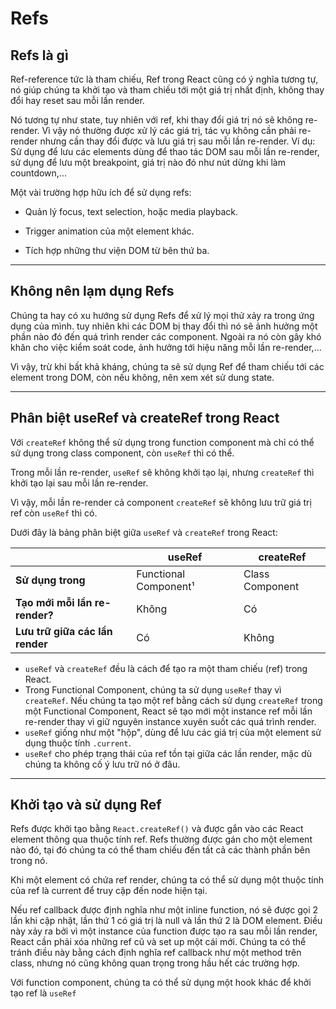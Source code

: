 # Refs

## Refs là gì

Ref-reference tức là tham chiếu, Ref trong React cũng có ý nghĩa tương tự, nó giúp chúng ta khởi tạo và tham chiếu tới một giá trị nhất định, không thay đổi hay reset sau mỗi lần render.

Nó tương tự như state, tuy nhiên với ref, khi thay đổi giá trị nó sẽ không re-render. Vì vậy nó thường được xử lý các giá trị, tác vụ không cần phải re-render nhưng cần thay đổi được và lưu giá trị sau mỗi lần re-render.
Ví dụ: Sử dụng để lưu các elements dùng để thao tác DOM sau mỗi lần re-render, sử dụng để lưu một breakpoint, giá trị nào đó như nút dừng khi làm countdown,...

Một vài trường hợp hữu ích để sử dụng refs:

- Quản lý focus, text selection, hoặc media playback.

- Trigger animation của một element khác.

- Tích hợp những thư viện DOM từ bên thứ ba.

---

## Không nên lạm dụng Refs

Chúng ta hay có xu hướng sử dụng Refs để xử lý mọi thử xảy ra trong ứng dụng của mình. tuy nhiên khi các DOM bị thay đổi thì nó sẽ ảnh hưởng một phần nào đó đến quá trình render các component. Ngoài ra nó còn gây khó khăn cho việc kiểm soát code, ảnh hưởng tới hiệu năng mỗi lần re-render,...

Vì vậy, trừ khi bất khả kháng, chúng ta sẽ sử dụng Ref để tham chiếu tới các element trong DOM, còn nếu không, nên xem xét sử dung state.

---

## Phân biệt useRef và createRef trong React

Với `createRef` không thể sử dụng trong function component mà chỉ có thể sử dụng trong class component, còn `useRef` thì có thể.

Trong mỗi lần re-render, `useRef` sẽ không khởi tạo lại, nhưng `createRef` thì khởi tạo lại sau mỗi lần re-render.

Vì vậy, mỗi lần re-render cả component `createRef` sẽ không lưu trữ giá trị ref còn `useRef` thì có.

Dưới đây là bảng phân biệt giữa `useRef` và `createRef` trong React:

|                                 | useRef                | createRef       |
| ------------------------------- | --------------------- | --------------- |
| **Sử dụng trong**               | Functional Component¹ | Class Component |
| **Tạo mới mỗi lần re-render?**  | Không                 | Có              |
| **Lưu trữ giữa các lần render** | Có                    | Không           |

- `useRef` và `createRef` đều là cách để tạo ra một tham chiếu (ref) trong React.
- Trong Functional Component, chúng ta sử dụng `useRef` thay vì `createRef`. Nếu chúng ta tạo một ref bằng cách sử dụng `createRef` trong một Functional Component, React sẽ tạo mới một instance ref mỗi lần re-render thay vì giữ nguyên instance xuyên suốt các quá trình render.
- `useRef` giống như một "hộp", dùng để lưu các giá trị của một element sử dụng thuộc tính `.current`.
- `useRef` cho phép trạng thái của ref tồn tại giữa các lần render, mặc dù chúng ta không cố ý lưu trữ nó ở đâu.

---

## Khởi tạo và sử dụng Ref

Refs được khởi tạo bằng `React.createRef()` và được gắn vào các React element thông qua thuộc tính ref. Refs thường được gán cho một element nào đó, tại đó chúng ta có thể tham chiếu đến tất cả các thành phần bên trong nó.

Khi một element có chứa ref render, chúng ta có thể sử dụng một thuộc tính của ref là current để truy cập đến node hiện tại.

Nếu ref callback được định nghĩa như một inline function, nó sẽ được gọi 2 lần khi cập nhật, lần thứ 1 có giá trị là null và lần thứ 2 là DOM element. Điều này xảy ra bởi vì một instance của function được tạo ra sau mỗi lần render, React cần phải xóa những ref cũ và set up một cái mới. Chúng ta có thể tránh điều này bằng cách định nghĩa ref callback như một method trên class, nhưng nó cũng không quan trọng trong hầu hết các trường hợp.

Với function component, chúng ta có thể sử dụng một hook khác để khởi tạo ref là `useRef`
